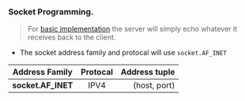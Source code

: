 ### Socket Programming.

> For [basic implementation](https://github.com/blac-siren/Build_X/tree/master/sockets/basic) the server will simply echo whatever it receives back to the client.
- The socket address family and protocal will use `socket.AF_INET`

| Address Family  | Protocal      | Address tuple   |
| ----------------|:-------------:| ---------------:|
| __socket.AF_INET__| IPV4        | (host, port)    | 
